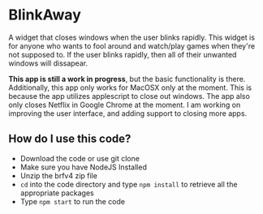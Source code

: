 # BlinkAway
A widget that closes windows when the user blinks rapidly. This widget is for anyone who wants to fool around and watch/play games when they're not supposed to. If the user blinks rapidly, then all of their unwanted windows will dissapear.

**This app is still a work in progress**, but the basic functionality is there. Additionally, this app only works for MacOSX only at the moment. This is because the app utilizes applescript to close out windows. The app also only closes Netflix in Google Chrome at the moment. I am working on improving the user interface, and adding support to closing more apps.

## How do I use this code? ##
- Download the code or use git clone
- Make sure you have NodeJS Installed
- Unzip the brfv4 zip file
- `cd` into the code directory and type `npm install` to retrieve all the appropriate packages
- Type `npm start` to run the code
